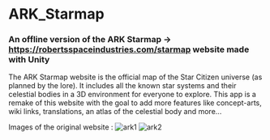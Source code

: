 # ARK_Starmap
### An offline version of the ARK Starmap -> https://robertsspaceindustries.com/starmap website made with Unity 
The ARK Starmap website is the official map of the Star Citizen universe (as planned by the lore). It includes all the known star systems and their celestial bodies in a 3D environment for everyone to explore. 
This app is a remake of this website with the goal to add more features like concept-arts, wiki links, translations, an atlas of the celestial body and more...

Images of the original website :
![ark1](https://user-images.githubusercontent.com/59451933/172583990-e6894220-0536-4e65-8aff-2271513756a6.png)
![ark2](https://user-images.githubusercontent.com/59451933/172584001-04cd6307-dde5-435f-9887-757195d207e8.png)
